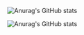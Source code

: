 

![Anurag's GitHub stats](https://github-readme-stats.vercel.app/api?username=zeeshan457&show_icons=true&theme=radical)

![Anurag's GitHub stats](https://github-readme-stats.vercel.app/api?username=zeeshan457&show_icons=true)

